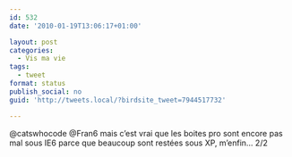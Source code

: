 ```yaml
---
id: 532
date: '2010-01-19T13:06:17+01:00'

layout: post
categories:
  - Vis ma vie
tags:
  - tweet
format: status
publish_social: no
guid: 'http://tweets.local/?birdsite_tweet=7944517732'

---
```


@catswhocode @Fran6 mais c’est vrai que les boites pro sont encore pas mal sous IE6 parce que beaucoup sont restées sous XP, m’enfin… 2/2